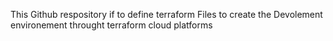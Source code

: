 This Github respository if to define terraform Files to create the Devolement environement throught terraform cloud platforms

